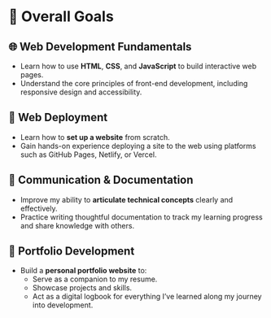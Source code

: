 # 🎯 Overall Goals

## 🌐 Web Development Fundamentals
- Learn how to use **HTML**, **CSS**, and **JavaScript** to build interactive web pages.
- Understand the core principles of front-end development, including responsive design and accessibility.

## 🚀 Web Deployment
- Learn how to **set up a website** from scratch.
- Gain hands-on experience deploying a site to the web using platforms such as GitHub Pages, Netlify, or Vercel.

## 🧠 Communication & Documentation
- Improve my ability to **articulate technical concepts** clearly and effectively.
- Practice writing thoughtful documentation to track my learning progress and share knowledge with others.

## 💼 Portfolio Development
- Build a **personal portfolio website** to:
  - Serve as a companion to my resume.
  - Showcase projects and skills.
  - Act as a digital logbook for everything I’ve learned along my journey into development.